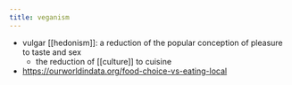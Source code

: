 ```yaml
---
title: veganism
---
```


- vulgar [[hedonism]]: a reduction of the popular conception of pleasure to taste and sex
  - the reduction of [[culture]] to cuisine
- https://ourworldindata.org/food-choice-vs-eating-local
